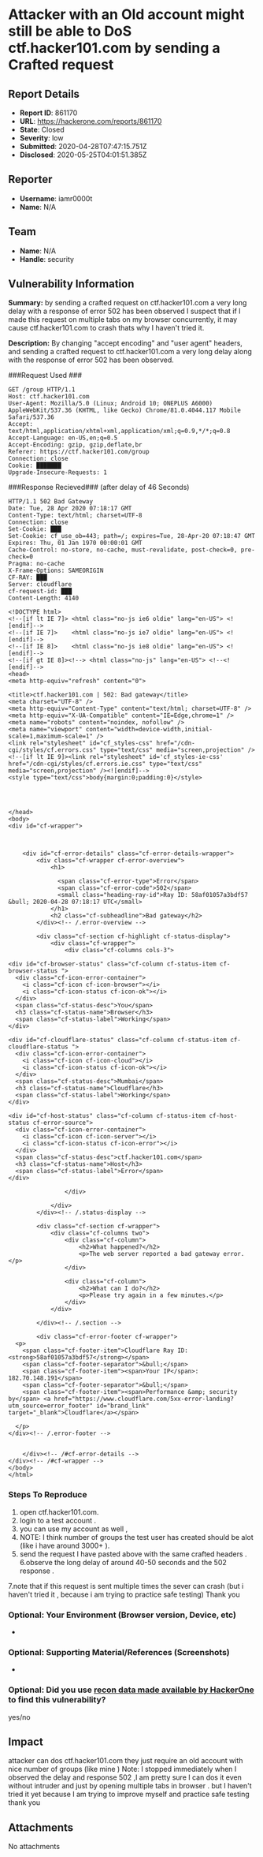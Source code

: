 # Attacker with an Old account might still be able to DoS ctf.hacker101.com by sending a Crafted request 

## Report Details
- **Report ID**: 861170
- **URL**: https://hackerone.com/reports/861170
- **State**: Closed
- **Severity**: low
- **Submitted**: 2020-04-28T07:47:15.751Z
- **Disclosed**: 2020-05-25T04:01:51.385Z

## Reporter
- **Username**: iamr0000t
- **Name**: N/A

## Team
- **Name**: N/A
- **Handle**: security

## Vulnerability Information
**Summary:** by sending a crafted request on ctf.hacker101.com a very long delay with a response of error 502 has been observed
I suspect that if I made this request on multiple tabs on my browser concurrently, it may cause ctf.hacker101.com to crash thats why I  haven't tried it.

**Description:** By changing  "accept encoding" and "user agent"  headers,  and sending a crafted request to ctf.hacker101.com 
a very long delay along with the response of error 502 has been observed. 


###Request Used ###
```
GET /group HTTP/1.1
Host: ctf.hacker101.com
User-Agent: Mozilla/5.0 (Linux; Android 10; ONEPLUS A6000) AppleWebKit/537.36 (KHTML, like Gecko) Chrome/81.0.4044.117 Mobile Safari/537.36
Accept: text/html,application/xhtml+xml,application/xml;q=0.9,*/*;q=0.8
Accept-Language: en-US,en;q=0.5
Accept-Encoding: gzip, gzip,deflate,br
Referer: https://ctf.hacker101.com/group
Connection: close
Cookie: ███████
Upgrade-Insecure-Requests: 1

```

###Response Recieved### (after delay of 46 Seconds)
```
HTTP/1.1 502 Bad Gateway
Date: Tue, 28 Apr 2020 07:18:17 GMT
Content-Type: text/html; charset=UTF-8
Connection: close
Set-Cookie: ███
Set-Cookie: cf_use_ob=443; path=/; expires=Tue, 28-Apr-20 07:18:47 GMT
Expires: Thu, 01 Jan 1970 00:00:01 GMT
Cache-Control: no-store, no-cache, must-revalidate, post-check=0, pre-check=0
Pragma: no-cache
X-Frame-Options: SAMEORIGIN
CF-RAY: ███
Server: cloudflare
cf-request-id: ███
Content-Length: 4140

<!DOCTYPE html>
<!--[if lt IE 7]> <html class="no-js ie6 oldie" lang="en-US"> <![endif]-->
<!--[if IE 7]>    <html class="no-js ie7 oldie" lang="en-US"> <![endif]-->
<!--[if IE 8]>    <html class="no-js ie8 oldie" lang="en-US"> <![endif]-->
<!--[if gt IE 8]><!--> <html class="no-js" lang="en-US"> <!--<![endif]-->
<head>
<meta http-equiv="refresh" content="0">

<title>ctf.hacker101.com | 502: Bad gateway</title>
<meta charset="UTF-8" />
<meta http-equiv="Content-Type" content="text/html; charset=UTF-8" />
<meta http-equiv="X-UA-Compatible" content="IE=Edge,chrome=1" />
<meta name="robots" content="noindex, nofollow" />
<meta name="viewport" content="width=device-width,initial-scale=1,maximum-scale=1" />
<link rel="stylesheet" id="cf_styles-css" href="/cdn-cgi/styles/cf.errors.css" type="text/css" media="screen,projection" />
<!--[if lt IE 9]><link rel="stylesheet" id='cf_styles-ie-css' href="/cdn-cgi/styles/cf.errors.ie.css" type="text/css" media="screen,projection" /><![endif]-->
<style type="text/css">body{margin:0;padding:0}</style>




</head>
<body>
<div id="cf-wrapper">

    

    <div id="cf-error-details" class="cf-error-details-wrapper">
        <div class="cf-wrapper cf-error-overview">
            <h1>
              
              <span class="cf-error-type">Error</span>
              <span class="cf-error-code">502</span>
              <small class="heading-ray-id">Ray ID: 58af01057a3bdf57 &bull; 2020-04-28 07:18:17 UTC</small>
            </h1>
            <h2 class="cf-subheadline">Bad gateway</h2>
        </div><!-- /.error-overview -->
        
        <div class="cf-section cf-highlight cf-status-display">
            <div class="cf-wrapper">
                <div class="cf-columns cols-3">
                  
<div id="cf-browser-status" class="cf-column cf-status-item cf-browser-status ">
  <div class="cf-icon-error-container">
    <i class="cf-icon cf-icon-browser"></i>
    <i class="cf-icon-status cf-icon-ok"></i>
  </div>
  <span class="cf-status-desc">You</span>
  <h3 class="cf-status-name">Browser</h3>
  <span class="cf-status-label">Working</span>
</div>

<div id="cf-cloudflare-status" class="cf-column cf-status-item cf-cloudflare-status ">
  <div class="cf-icon-error-container">
    <i class="cf-icon cf-icon-cloud"></i>
    <i class="cf-icon-status cf-icon-ok"></i>
  </div>
  <span class="cf-status-desc">Mumbai</span>
  <h3 class="cf-status-name">Cloudflare</h3>
  <span class="cf-status-label">Working</span>
</div>

<div id="cf-host-status" class="cf-column cf-status-item cf-host-status cf-error-source">
  <div class="cf-icon-error-container">
    <i class="cf-icon cf-icon-server"></i>
    <i class="cf-icon-status cf-icon-error"></i>
  </div>
  <span class="cf-status-desc">ctf.hacker101.com</span>
  <h3 class="cf-status-name">Host</h3>
  <span class="cf-status-label">Error</span>
</div>

                </div>
              
            </div>
        </div><!-- /.status-display -->

        <div class="cf-section cf-wrapper">
            <div class="cf-columns two">
                <div class="cf-column">
                    <h2>What happened?</h2>
                    <p>The web server reported a bad gateway error.</p>
                </div>
              
                <div class="cf-column">
                    <h2>What can I do?</h2>
                    <p>Please try again in a few minutes.</p>
                </div>
            </div>
              
        </div><!-- /.section -->

        <div class="cf-error-footer cf-wrapper">
  <p>
    <span class="cf-footer-item">Cloudflare Ray ID: <strong>58af01057a3bdf57</strong></span>
    <span class="cf-footer-separator">&bull;</span>
    <span class="cf-footer-item"><span>Your IP</span>: 182.70.148.191</span>
    <span class="cf-footer-separator">&bull;</span>
    <span class="cf-footer-item"><span>Performance &amp; security by</span> <a href="https://www.cloudflare.com/5xx-error-landing?utm_source=error_footer" id="brand_link" target="_blank">Cloudflare</a></span>
    
  </p>
</div><!-- /.error-footer -->


    </div><!-- /#cf-error-details -->
</div><!-- /#cf-wrapper -->
</body>
</html>

```
### Steps To Reproduce

1. open ctf.hacker101.com.
2. login to a test account .
3. you can use my account as well , 
4. NOTE: I think number of groups the test user has created should be alot (like i have around 3000+ ).
5. send the request I have pasted above with the same crafted headers .
6.observe the long delay of around 40-50 seconds and the 502 response .

7.note that if this request is sent multiple times the sever can crash (but i haven't tried it , because i am trying to practice safe testing)
Thank you
### Optional: Your Environment (Browser version, Device, etc)

 * 

### Optional: Supporting Material/References (Screenshots)

 * 

### Optional: Did you use [recon data made available by HackerOne](https://github.com/Hacker0x01/helpful-recon-data) to find this vulnerability?

yes/no

## Impact

attacker can dos ctf.hacker101.com they just require an old account with nice number of groups (like mine )
Note: I stopped immediately when I observed the delay and response 502 ,I am pretty sure I can dos it even without intruder and just by opening multiple tabs in browser . but I haven't tried it yet  because I am trying to  improve myself  and practice safe testing
thank you

## Attachments
No attachments
